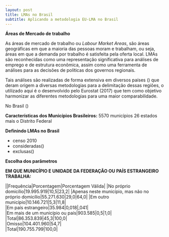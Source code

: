 ```yaml
---
layout: post
title: LMAs no Brasil
subtitle: Aplicando a metodologia EU-LMA no Brasil
---
```


__Áreas de Mercado de trabalho__

As áreas de mercado de trabalho ou *Labour Market Areas*, são áreas geográficas em que a maioria
das pessoas moram e trabalham, ou seja, áreas em que a demanda por trabalho é satisfeita pela oferta local.
LMAs são reconhecidas como uma representação significativa para análises de emprego e de estrutura econômica, assim
como uma ferramenta de análises para as decisões de políticas dos governos regionais.

Tais análises são realizadas de forma extensiva em diversos países ()
que deram origem a diversas metodologias para a delimitação dessas regiões,
o utilizado aqui é o desenvolvido pelo Eurostat (2017) que tem como objetivo harmonizar as diferentes
metodologias para uma maior comparabilidade.

No Brasil ()

__Características dos Municípios Brasileiros:__
5570 municípios
26 estados mais o Distrito Federal

__Definindo LMAs no Brasil__
- censo 2010
- consideradas()
- exclusas()

__Escolha dos parâmetros__


__EM QUE MUNICÍPIO E UNIDADE DA FEDERAÇÃO OU PAÍS ESTRANGEIRO TRABALHA:__

||Frequência|Porcentagem|Porcentagem Válida|
|No próprio domicílio|19.995.919|10,5|23,2|	
|Apenas neste município, mas não no próprio domicílio|55.271.630|29,0|64,0|	
|Em outro município|10.146.721|5,3|11,8|	
|Em país estrangeiro|35.984|0,018|,041|		
|Em mais de um município ou país|903.585|0,5|1,0|	
|Total|86.353.839|45,3|100,0|	
|Omisso|104.401.960|54,7|		
|Total|190.755.799|100,0|		





